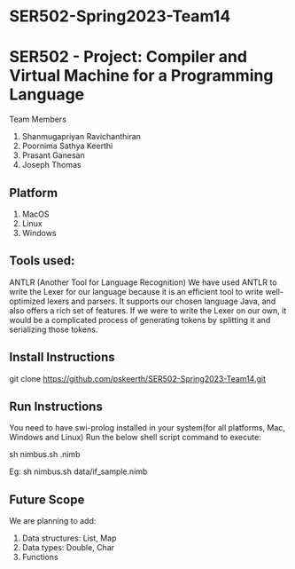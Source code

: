 # SER502-Spring2023-Team14
SER502 - Project: Compiler and Virtual Machine for a Programming Language
====================
Team Members
1. Shanmugapriyan Ravichanthiran
2. Poornima Sathya Keerthi
3. Prasant Ganesan
4. Joseph Thomas


Platform
---------
1. MacOS
2. Linux
3. Windows

Tools used:
--------
ANTLR (Another Tool for Language Recognition) 
We have used ANTLR to write the Lexer for our language because it is an efficient tool to write well-optimized lexers and parsers. It supports our chosen language Java, and also offers a rich set of features. If we were to write the Lexer on our own, it would be a complicated process of generating tokens by splitting it and serializing those tokens.

Install Instructions
---------
git clone https://github.com/pskeerth/SER502-Spring2023-Team14.git 

Run Instructions
---------
You need to have swi-prolog installed in your system(for all platforms, Mac, Windows and Linux)
Run the below shell script command to execute:

sh nimbus.sh <sample-prog-path>.nimb

Eg: sh nimbus.sh data/if_sample.nimb




Future Scope
---------
We are planning to add:
1. Data structures: List, Map
2. Data types: Double, Char
3. Functions


